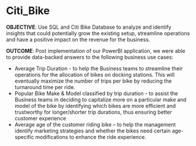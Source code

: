 # Citi_Bike
**OBJECTIVE**: Use SQL and Citi Bike Database to analyze and identify insights that could potentially grow the existing setup, streamline operations and have a positive impact on the revenue for the business.

**OUTCOME**: Post implementation of our PowerBI application, we were able to provide data-backed answers to the following business use cases:
* Average Trip Duration - to help the Business teams to streamline their operations for the allocation of bikes on docking stations. This will eventually maximize the number of trips per bike by reducing the turnaround time per ride.
* Popular Bike Make & Model classified by trip duration - to assist the Business teams in deciding to capitalize more on a particular make and model of the bike by identifying which bikes are more efficient and trustworthy for longer/shorter trip durations, thus ensuring better customer experience
* Average age of the customer riding bike – to help the management identify marketing strategies and whether the bikes need certain age-specific modifications to enhance the ride experience.
